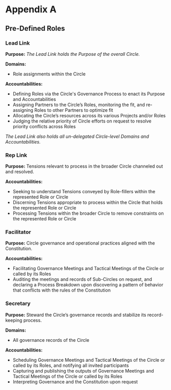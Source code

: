 # **Appendix A**

## Pre-Defined Roles


### Lead Link

**Purpose:**
_The Lead Link holds the Purpose of the overall Circle._

**Domains:**

- Role assignments within the Circle

**Accountabilities:**

- Defining Roles via the Circle's Governance Process to enact its Purpose and Accountabilities
- Assigning Partners to the Circle’s Roles, monitoring the fit, and re-assigning Roles to other Partners to optimize fit
- Allocating the Circle’s resources across its various Projects and/or Roles
- Judging the relative priority of Circle efforts on request to resolve priority conflicts across Roles

_The Lead Link also holds all un-delegated Circle-level Domains and Accountabilities._


### Rep Link

**Purpose:**
Tensions relevant to process in the broader Circle channeled out and resolved.

**Accountabilities:**

- Seeking to understand Tensions conveyed by Role-fillers within the represented Role or Circle
- Discerning Tensions appropriate to process within the Circle that holds the represented Role or Circle
- Processing Tensions within the broader Circle to remove constraints on the represented Role or Circle


### Facilitator

**Purpose:** Circle governance and operational practices aligned with the Constitution.

**Accountabilities:**

- Facilitating Governance Meetings and Tactical Meetings of the Circle or called by its Roles
- Auditing the meetings and records of Sub-Circles on request, and declaring a Process Breakdown upon discovering a pattern of behavior that conflicts with the rules of the Constitution


### Secretary

**Purpose:** Steward the Circle’s governance records and stabilize its record-keeping process.

**Domains:**

- All governance records of the Circle

**Accountabilities:**

- Scheduling Governance Meetings and Tactical Meetings of the Circle or called by its Roles, and notifying all invited participants
- Capturing and publishing the outputs of Governance Meetings and Tactical Meetings of the Circle or called by its Roles
- Interpreting Governance and the Constitution upon request
